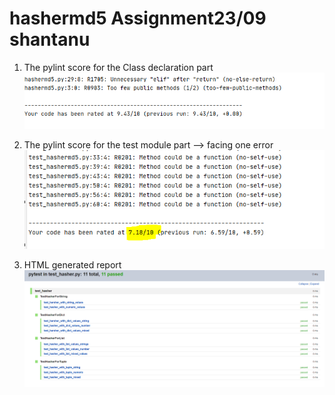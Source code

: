 # hashermd5 Assignment23/09 shantanu

1. The pylint score for the Class declaration part
    ![alt text](https://github.com/chakoletcs/hashermd5/blob/master/pylintscore1.PNG?raw=true)


2. The pylint score for the test module part --> facing one error
 ![alt text](https://github.com/chakoletcs/hashermd5/blob/master/pylintscore2.PNG?raw=true)
 
3. HTML generated report
 ![alt text](https://github.com/chakoletcs/hashermd5/blob/master/htmlreport.PNG?raw=true)
